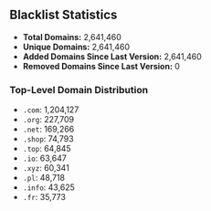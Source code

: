 ## Blacklist Statistics

- **Total Domains:** 2,641,460
- **Unique Domains:** 2,641,460
- **Added Domains Since Last Version:** 2,641,460
- **Removed Domains Since Last Version:** 0

### Top-Level Domain Distribution

-  `.com`: 1,204,127
-  `.org`: 227,709
-  `.net`: 169,266
-  `.shop`: 74,793
-  `.top`: 64,845
-  `.io`: 63,647
-  `.xyz`: 60,341
-  `.pl`: 48,718
-  `.info`: 43,625
-  `.fr`: 35,773
